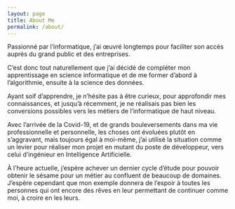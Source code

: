 ```yaml
---
layout: page
title: About Me
permalink: /about/
---
```


Passionné par l’informatique, j’ai œuvré longtemps pour faciliter son accés auprès du grand public et des entreprises.

C’est donc tout naturellement que j’ai décidé de compléter mon apprentissage en science informatique et de me former d’abord à l’algorithmie, ensuite à la science des données.

Ayant soif d’apprendre, je n’hésite pas à être curieux, pour approfondir mes connaissances, et jusqu’à récemment, je ne réalisais pas bien les conversions possibles vers les métiers de l’informatique de haut niveau.

Avec l’arrivée de la Covid-19, et de grands bouleversements dans ma vie professionnelle et personnelle, les choses ont évoluées plutôt en s’aggravant, mais toujours égal à moi-même, j’ai utilisé la situation comme un levier pour réaliser mon projet en mutant du poste de développeur, vers celui d’ingénieur en Intelligence Artificielle.

À l’heure actuelle, j’espère achever un dernier cycle d’étude pour pouvoir obtenir le sésame pour un métier au confluent de beaucoup de domaines. J’espère cependant que mon exemple donnera de l’espoir à toutes les personnes qui ont encore des rêves en leur permettant de continuer comme moi, à croire en les leurs.	
